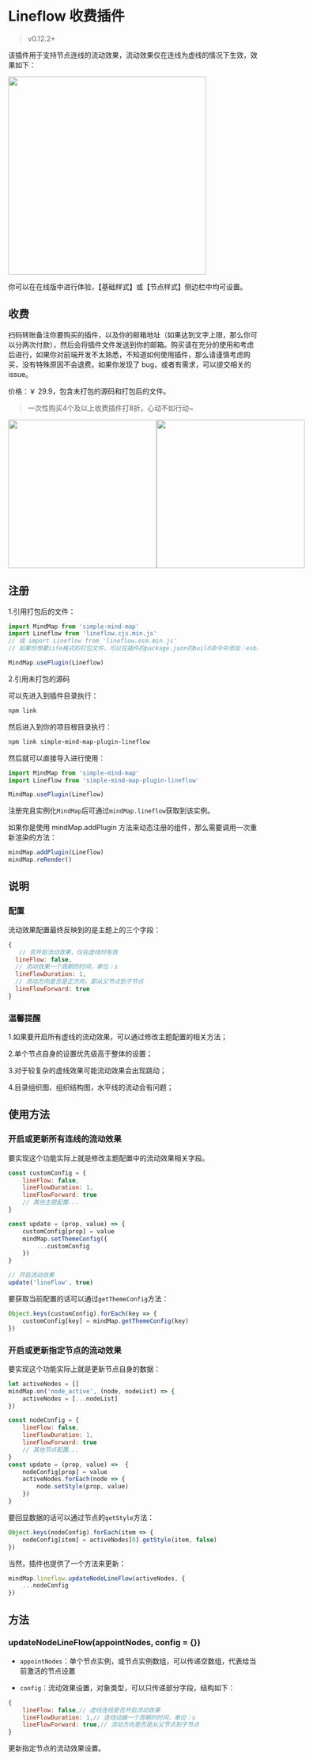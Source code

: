 # Lineflow 收费插件

> v0.12.2+

该插件用于支持节点连线的流动效果，流动效果仅在连线为虚线的情况下生效，效果如下：

<img src="../assets/img/lineflow.gif" style="width: 400px" />

你可以在在线版中进行体验，【基础样式】或【节点样式】侧边栏中均可设置。

## 收费

扫码转账备注你要购买的插件，以及你的邮箱地址（如果达到文字上限，那么你可以分两次付款），然后会将插件文件发送到你的邮箱。购买请在充分的使用和考虑后进行，如果你对前端开发不太熟悉，不知道如何使用插件，那么请谨慎考虑购买，没有特殊原因不会退费。如果你发现了 bug，或者有需求，可以提交相关的 issue。

价格：￥ 29.9，包含未打包的源码和打包后的文件。

> 一次性购买4个及以上收费插件打8折，心动不如行动~

<p style="display:flex;align-items: flex-end;">

<img src="../assets/img/alipay.jpg" style="width: 300px" />
<img src="../assets/img/wechat.jpg" style="width: 300px" />

</p>

## 注册

1.引用打包后的文件：

```js
import MindMap from 'simple-mind-map'
import Lineflow from 'lineflow.cjs.min.js'
// 或 import Lineflow from 'lineflow.esm.min.js'
// 如果你想要iife格式的打包文件，可以在插件的package.json的build命令中添加：esbuild ./index.js --bundle --minify --external:buffer --format=iife --outfile=./dist/xxx.iife.min.js --global-name=xxx，然后再执行一次npm run build即可生成

MindMap.usePlugin(Lineflow)
```

2.引用未打包的源码

可以先进入到插件目录执行：

```bash
npm link
```

然后进入到你的项目根目录执行：

```bash
npm link simple-mind-map-plugin-lineflow
```

然后就可以直接导入进行使用：

```js
import MindMap from 'simple-mind-map'
import Lineflow from 'simple-mind-map-plugin-lineflow'

MindMap.usePlugin(Lineflow)
```

注册完且实例化`MindMap`后可通过`mindMap.lineflow`获取到该实例。

如果你是使用 mindMap.addPlugin 方法来动态注册的组件，那么需要调用一次重新渲染的方法：

```js
mindMap.addPlugin(Lineflow)
mindMap.reRender()
```

## 说明

### 配置

流动效果配置最终反映到的是主题上的三个字段：

```js
{
   // 否开启流动效果，仅在虚线时有效
  lineFlow: false,
  // 流动效果一个周期的时间，单位：s
  lineFlowDuration: 1,
  // 流动方向是否是正方向，即从父节点到子节点
  lineFlowForward: true
}
```

### 温馨提醒

1.如果要开启所有虚线的流动效果，可以通过修改主题配置的相关方法；

2.单个节点自身的设置优先级高于整体的设置；

3.对于较复杂的虚线效果可能流动效果会出现跳动；

4.目录组织图、组织结构图，水平线的流动会有问题；

## 使用方法

### 开启或更新所有连线的流动效果

要实现这个功能实际上就是修改主题配置中的流动效果相关字段。

```js
const customConfig = {
    lineFlow: false,
    lineFlowDuration: 1,
    lineFlowForward: true
    // 其他主题配置...
}

const update = (prop, value) => {
    customConfig[prop] = value
    mindMap.setThemeConfig({
        ...customConfig
    })
}

// 开启流动效果
update('lineFlow', true)
```

要获取当前配置的话可以通过`getThemeConfig`方法：

```js
Object.keys(customConfig).forEach(key => {
    customConfig[key] = mindMap.getThemeConfig(key)
})
```

### 开启或更新指定节点的流动效果

要实现这个功能实际上就是更新节点自身的数据：

```js
let activeNodes = []
mindMap.on('node_active', (node, nodeList) => {
    activeNodes = [...nodeList]
})

const nodeConfig = {
    lineFlow: false,
    lineFlowDuration: 1,
    lineFlowForward: true
    // 其他节点配置...
}
const update = (prop, value) =>  {
    nodeConfig[prop] = value
    activeNodes.forEach(node => {
        node.setStyle(prop, value)
    })
}
```

要回显数据的话可以通过节点的`getStyle`方法：

```js
Object.keys(nodeConfig).forEach(item => {
    nodeConfig[item] = activeNodes[0].getStyle(item, false)
})
```

当然，插件也提供了一个方法来更新：

```js
mindMap.lineflow.updateNodeLineFlow(activeNodes, {
    ...nodeConfig
})
```

## 方法

### updateNodeLineFlow(appointNodes, config = {})

- `appointNodes`：单个节点实例，或节点实例数组，可以传递空数组，代表给当前激活的节点设置

- `config`：流动效果设置，对象类型，可以只传递部分字段，结构如下：

```js
{
    lineFlow: false,// 虚线连线是否开启流动效果
    lineFlowDuration: 1,// 连线动画一个周期的时间，单位：s
    lineFlowForward: true,// 流动方向是否是从父节点到子节点
}
```

更新指定节点的流动效果设置。